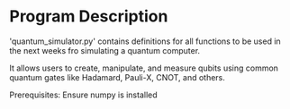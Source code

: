 # Program Description

'quantum_simulator.py' contains definitions for all functions to be used in the next weeks fro simulating a quantum computer.

It allows users to create, manipulate, and measure qubits using common quantum gates like Hadamard, Pauli-X, CNOT, and others.


Prerequisites: Ensure numpy is installed
